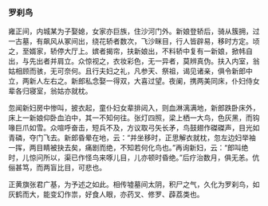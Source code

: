 <script type="text/javascript">
    var head = document.getElementsByTagName('head')[0];
    cssURL = '/public/article_1.css';
    linkTag = document.createElement('link');
    linkTag.href = cssURL;
    linkTag.setAttribute('type','text/css');
    linkTag.setAttribute('rel','stylesheet');
    head.appendChild(linkTag);
</script>
### 罗刹鸟

雍正间，内城某为子娶媳，女家亦巨族，住沙河门外。新娘登轿后，骑从簇拥，过一古墓，有飙风从冢间出，绕花轿者数次，飞沙眯目，行人皆辟易，移时方定。顷之，至婿家，轿停大厅上。嫔者揭帘，扶新娘出，不料轿中复有一新娘，掀帏自出，与先出者并肩立。众惊视之，衣妆彩色，无一异者，莫辨真伪。扶入内室，翁姑相顾而骇，无可奈何。且行夫妇之礼，凡参天、祭祖，谒见诸亲，俱令新郎中立，两新人左右之。新郎私念娶一得双，大喜过望。夜阑，携两美同床，仆妇侍女辈各归寝室，翁姑亦就枕。

忽闻新妇房中惨叫，披衣起，童仆妇女辈排闼入，则血淋漓满地，新郎跌卧床外，床上一新娘仰卧血泊中，其一不知何往。张灯四照，梁上栖一大鸟，色灰黑，而钩喙巨爪如雪。众喧呼奋击，短兵不及，方议取弓矢长矛，鸟鼓翅作磔磔声，目光如青磷，夺门飞去。新郎昏晕在地，云：“并坐移时，正思解衣就枕，忽左边妇举袖一挥，两目睛被抉去矣，痛剧而绝，不知若何化鸟也。”再询新妇，云：“郎叫绝时，儿惊问所以，渠已作怪鸟来啄儿目，儿亦顿时昏绝。”后疗治数月，俱无恙。伉俪甚笃，而两盲比目，可悲也。

正黄旗张君广基，为予述之如此。相传墟墓间太阴，积尸之气，久化为罗刹鸟，如灰鹤而大，能变幻作祟，好食人眼，亦药叉、修罗、薜荔类也。

